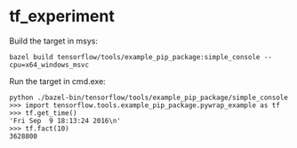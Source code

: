 # tf_experiment

Build the target in msys:

`bazel build tensorflow/tools/example_pip_package:simple_console --cpu=x64_windows_msvc`

Run the target in cmd.exe:

```
python ./bazel-bin/tensorflow/tools/example_pip_package/simple_console
>>> import tensorflow.tools.example_pip_package.pywrap_example as tf
>>> tf.get_time()
'Fri Sep  9 18:13:24 2016\n'
>>> tf.fact(10)
3628800
```
